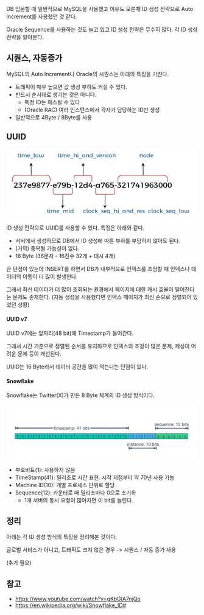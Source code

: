 DB 입문할 때 일반적으로 MySQL을 사용했고 이유도 모른채 ID 생성 전략으로 Auto Increment를 사용했던 것 같다.

Oracle Sequence를 사용하는 것도 늘고 있고 ID 생성 전략은 무수히 많다. 각 ID 생성 전략을 알아본다.

## 시퀀스, 자동증가

MySQL의 Auto Increment나 Oracle의 시퀀스는 아래의 특징을 가진다.

- 트래픽이 매우 높으면 값 생성 부하도 커질 수 있다.
- 반드시 순서대로 생기는 것은 아니다.
  - 특정 ID는 패스될 수 있다
  - (Oracle RAC) 여러 인스턴스에서 각자가 담당하는 ID만 생성
- 일반적으로 4Byte / 8Byte를 사용

## UUID

![img.png](img.png)

ID 생성 전략으로 UUID를 사용할 수 있다. 특징은 아래와 같다.
- 서버에서 생성하므로 DB에서 ID 생성에 따른 부하를 부담하지 않아도 된다.
- (거의) 중복될 가능성이 없다.
- 16 Byte (36문자 - 16진수 32개 + 대시 4개)

큰 단점이 있는데 INSERT를 하면서 DB가 내부적으로 인덱스를 조정할 때 인덱스나 데이터의 이동이 더 많이 발생한다.

그래서 최신 데이터가 더 많이 조회되는 환경에서 페이지에 대한 캐시 효율이 떨어진다는 문제도 존재한다. (자동 생성을 사용했다면 인덱스 페이지가 최신 순으로 정렬되어 있었던 상황)

#### UUID v7

UUID v7에는 앞자리(48 bit)에 Timestamp가 들어간다.

그래서 시간 기준으로 정렬된 순서를 유지하므로 인덱스의 조정이 많은 문제, 캐싱이 어려운 문제 등이 개선된다.

UUID는 16 Byte라서 데이터 공간을 많이 먹는다는 단점이 있다.


#### Snowflake

Snowflake는 Twitter(X)가 만든 8 Byte 체계의 ID 생성 방식이다.

![img_1.png](img_1.png)

- 부호비트(1): 사용하지 않음
- TimeStamp(41): 밀리초로 시간 표현. 시작 지점부터 약 70년 사용 가능
- Machine ID(10): 개별 프로세스 단위로 할당
- Sequence(12): 카운터로 매 밀리초마다 0으로 초기화
  - 1개 서버의 동시 요청이 많아지면 이 bit를 늘린다.

## 정리

아래는 각 ID 생성 방식의 특징을 정리해본 것이다.

글로벌 서비스가 아니고, 트래픽도 크지 않은 경우 -> 시퀀스 / 자동 증가 사용

(추가 필요)

## 참고

- https://www.youtube.com/watch?v=gKbGIA7njQo
- https://en.wikipedia.org/wiki/Snowflake_ID#